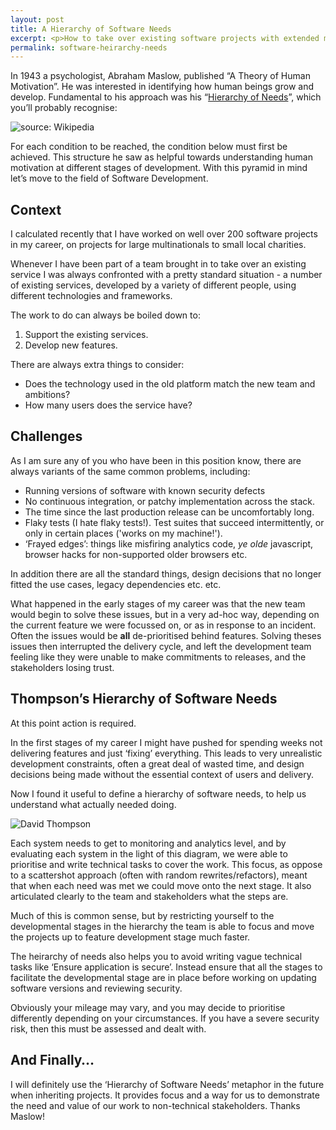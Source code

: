 ```yaml
---
layout: post
title: A Hierarchy of Software Needs
excerpt: <p>How to take over existing software projects with extended metaphors</p>
permalink: software-heirarchy-needs
---
```

In 1943 a psychologist, Abraham Maslow, published “A Theory of Human Motivation”. He was interested in identifying how human beings grow and develop. Fundamental to his approach was his “[Hierarchy of Needs](https://en.wikipedia.org/wiki/Maslow%27s_hierarchy_of_needs)”, which you’ll probably recognise:

![source: Wikipedia](https://dl.dropboxusercontent.com/u/2196291/MaslowsHierarchyOfNeeds.svg.png "Maslow's Hierarchy of Needs")

For each condition to be reached, the condition below must first be achieved. This structure he saw as helpful towards understanding human motivation at different stages of development. With this pyramid in mind let’s move to the field of Software Development.

## Context
I calculated recently that I have worked on well over 200 software projects in my career, on projects for large multinationals to small local charities.

Whenever I have been part of a team brought in to take over an existing service I was always
confronted with a pretty standard situation - a number of existing services, developed by a variety of different people, using different technologies and frameworks.

The work to do can always be boiled down to:

1. Support the existing services.
2. Develop new features.

There are always extra things to consider:

* Does the technology used in the old platform match the new team and ambitions?
* How many users does the service have?

## Challenges
As I am sure any of you who have been in this position know, there are always variants of the
same common problems, including:

* Running versions of software with known security defects
* No continuous integration, or patchy implementation across the stack.
* The time since the last production release can be uncomfortably long.
* Flaky tests (I hate flaky tests!). Test suites that succeed intermittently, or only in certain
places ('works on my machine!').
* ‘Frayed edges’: things like misfiring analytics code, _ye olde_ javascript, browser hacks for non-supported older browsers etc.

In addition there are all the standard things, design decisions that no longer fitted the use cases, legacy dependencies etc. etc.

What happened in the early stages of my career was that the new team would begin to solve these issues, but in a very ad-hoc way, depending on the current feature we were focussed on, or as in response to an incident. Often the issues would be **all** de-prioritised behind features. Solving theses issues then interrupted the delivery cycle, and left the development team feeling like they were unable to make commitments to releases, and the stakeholders losing trust.

## Thompson’s Hierarchy of Software Needs
At this point action is required.

In the first stages of my career I might have pushed for spending weeks not delivering features and just ‘fixing’ everything. This leads to very unrealistic development constraints, often a great deal of wasted time, and design decisions being made without the essential context of users and delivery.

Now I found it useful to define a hierarchy of software needs, to help us understand what actually needed doing.

![David Thompson](https://dl.dropboxusercontent.com/u/2196291/software-heirarchy.png "Hierarchy of Software Needs")

Each system needs to get to monitoring and analytics level, and by evaluating each system in the light of this diagram, we were able to prioritise and write technical tasks to cover the work. This focus, as oppose to a scattershot approach (often with random rewrites/refactors), meant that when each need was met we could move onto the next stage. It also articulated clearly to the team and stakeholders what the steps are.

Much of this is common sense, but by restricting yourself to the developmental stages in the hierarchy the team is able to focus and move the projects up to feature development stage much faster.

The heirarchy of needs also helps you to avoid writing vague technical tasks like ‘Ensure application is secure’. Instead ensure that all the stages to facilitate the developmental stage are in place before working on updating software versions and reviewing security.

Obviously your mileage may vary, and you may decide to prioritise differently depending on your circumstances. If you have a severe security risk, then this must be assessed and dealt with.

## And Finally…
I will definitely use the ‘Hierarchy of Software Needs’ metaphor in the future when inheriting projects. It provides focus and a way for us to demonstrate the need and value of our work to non-technical stakeholders. Thanks Maslow!
